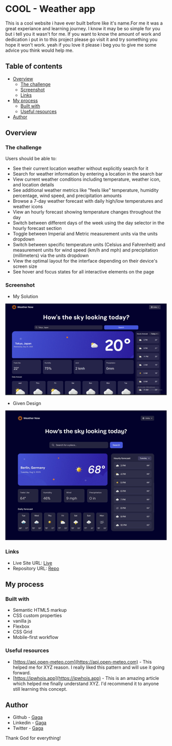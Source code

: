 # COOL - Weather app

This is a cool website i have ever built before like it's name.For me it was a great experiance and learning journey. I know it may be so simple for you but i tell you it wasn't for me. If you want to know the amount of work and dedication i put in to this project please go visit it and try something you hope it won't work. yeah if you love it please i beg you to give me some advice you think would help me.

## Table of contents

- [Overview](#overview)
  - [The challenge](#the-challenge)
  - [Screenshot](#screenshot)
  - [Links](#links)
- [My process](#my-process)
  - [Built with](#built-with)
  - [Useful resources](#useful-resources)
- [Author](#author)

## Overview

### The challenge

Users should be able to:

- See their current location weather without explicitly search for it
- Search for weather information by entering a location in the search bar
- View current weather conditions including temperature, weather icon, and location details
- See additional weather metrics like "feels like" temperature, humidity percentage, wind speed, and precipitation amounts
- Browse a 7-day weather forecast with daily high/low temperatures and weather icons
- View an hourly forecast showing temperature changes throughout the day
- Switch between different days of the week using the day selector in the hourly forecast section
- Toggle between Imperial and Metric measurement units via the units dropdown
- Switch between specific temperature units (Celsius and Fahrenheit) and measurement units for wind speed (km/h and mph) and precipitation (millimeters) via the units dropdown
- View the optimal layout for the interface depending on their device's screen size
- See hover and focus states for all interactive elements on the page

### Screenshot

- My Solution

![](./assets/images/image.png)

- Given Design

![Screenshot](./design/desktop-design-imperial.jpg)


### Links

- Live Site URL: [Live](https://coolweatherapp.vercel.app/)
- Repository URL: [Repo](https://github.com/gaga4l/Wheather-App)


## My process

### Built with

- Semantic HTML5 markup
- CSS custom properties
- vanilla js
- Flexbox
- CSS Grid
- Mobile-first workflow

### Useful resources

- [https://api.open-meteo.com](https://api.open-meteo.com) - This helped me for XYZ reason. I really liked this pattern and will use it going forward.
- [https://ipwhois.app](https://ipwhois.app) - This is an amazing article which helped me finally understand XYZ. I'd recommend it to anyone still learning this concept.

## Author

- Github - [Gaga](https://github.com/gaga4l)
- Linkedin - [Gaga](https://www.linkedin.com/in/gaga4l?utm_source=share&utm_campaign=share_via&utm_content=profile&utm_medium=android_app)
- Twitter - [Gaga](https://www.twitter.com/lelisa_8)



Thank God for everything!
